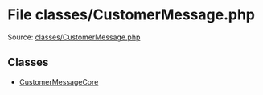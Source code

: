 File classes/CustomerMessage.php
=========

Source: [classes/CustomerMessage.php](https://github.com/PrestaShop/PrestaShop/blob/1.6.0.2/classes/CustomerMessage.php)


Classes
-------

* [CustomerMessageCore](class.CustomerMessageCore.md)

